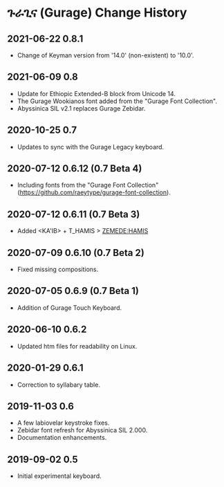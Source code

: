# ጉራጊና (Gurage) Change History

## 2021-06-22 0.8.1
* Change of Keyman version from '14.0' (non-existent) to '10.0'.

## 2021-06-09 0.8
* Update for Ethiopic Extended-B block from Unicode 14.
* The Gurage Wookianos font added from the "Gurage Font Collection".
* Abyssinica SIL v2.1 replaces Gurage Zebidar.

## 2020-10-25 0.7
* Updates to sync with the Gurage Legacy keyboard.

## 2020-07-12 0.6.12 (0.7 Beta 4)
* Including fonts from the "Gurage Font Collection" (https://github.com/raeytype/gurage-font-collection).

## 2020-07-12 0.6.11 (0.7 Beta 3)
* Added <KA'IB> + T_HAMIS > <ZEMEDE:HAMIS>

## 2020-07-09 0.6.10 (0.7 Beta 2)
* Fixed missing compositions.

## 2020-07-05 0.6.9 (0.7 Beta 1)
* Addition of Gurage Touch Keyboard.

## 2020-06-10 0.6.2
* Updated htm files for readability on Linux.

## 2020-01-29 0.6.1
* Correction to syllabary table.

## 2019-11-03 0.6
* A few labiovelar keystroke fixes.
* Zebidar font refresh for Abyssinica SIL 2.000.
* Documentation enhancements.

## 2019-09-02 0.5
* Initial experimental keyboard.

